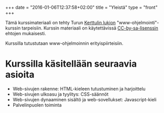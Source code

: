 +++
date = "2016-01-06T12:37:58+02:00"
title = "Yleistä"
type = "front"
+++

Tämä kurssimateriaali on tehty Turun [Kerttulin lukion](http://www.kerttulinlukio.fi/)
"www-ohjelmointi"-kurssin tarpeisiin. Kurssin materiaali on käytettävissä
[CC-by-sa-lisenssin](https://creativecommons.org/licenses/by-sa/4.0/deed.fi)
ehtojen mukaisesti.

Kurssilla tutustutaan www-ohjelmoinnin erityispiirteisiin.

<!--
* Koe
* Tehtäviä
    * Arvostelussa tehdyt kotitehtävät vaikuttavat arvosteluun +/-1 numeroa.
* harjoitustyönä pienimuotoinen sivusto, web-sovellus tai muu vastaava
    * Harjoitustyö vaikuttaa myös arvosanaan.

Aikataulu
=========
* Kurssin kesto: 12.2. -- 1.4.2016
* Tunnit:
    * Maanantai 14:35 -- 15:50
    * Tiistai 8:15 -- 9:30
    * Perjantai 13:15 -- 14:30
* Talviloma: 22.2. -- 26.2.
* Pääsiäistauko: 25.3. -- 28.3.
* Koe: 1.4.2016
-->

Kurssilla käsitellään seuraavia asioita
=======================================
* Web-sivujen rakenne: HTML-kieleen tutustuminen ja harjoittelu
* Web-sivujen ulkoasu ja tyylitys: CSS-säännöt
* Web-sivujen dynaaminen sisältö ja web-sovellukset: Javascript-kieli
* Palvelinpuolen toiminta

<!--
Tiedotus ja asiointi
====================
* Kurssin kotisivuilla
    * tiedotetaan asioista
    * materiaali
    * linkit materiaaliin muualla verkossa
    * tehtävät
* Tärkeät ja kiireelliset ilmoitukset tehdään myös Wilman kautta
* Lisäksi voi ottaa yhteyttä sähköpostilla [www-ohjelmointi@petrit.net](mailto:www-ohjelmointi@petrit.net)

Harjoitustyö
============

Miten etenee
------------

* Päätä harjoitustyön aihe / sisältö.
* "Hyväksytä" aihe opettajalla.
* Yksin tai pareittain
* Parityönä laajempi kuin yksin tehtynä
* Työ __pitää olla palautettuna viimeistään 4.4.2016__

Aiheita
-------

### CSS
* Olemassa olevan sivun tyylitys uudelleen kolmella eri tyylillä.
    * Esimerkiksi [CSS-Zengarden](http://www.csszengarden.com/), josta voi ladata pohjat HTML- ja CSS-tiedostoille.
    * asiallinen / virallinen
    * hauska
    * lapsellinen
    * värikäs
    * mustavalkoinen
    * hempeä / romanttinen

### Javascript
* Sivu tyhjästä ja jotain toiminnallisuutta
* Peli tai vastaava
    * numeropeli
        * laskuja
        * noppia / kortteja
    * kirjainpeli
        * paina oikeaa kirjainta
        * kirjoita oikea kirjain
    * palapeli
* Lomake
    * lomakkeen tarkastus
    * lomakkeen lähetys ja vastaanotto
    * lomakkeen tiedot talteen (tiedostoon / tietokantaan)
        * Esimerkiksi kirjautuminen, jossa login-ruutu ja käyttäjän tietojen tarkastus
* Kokin verkosta dataa hakeva ja näyttävä sovellus
    * Twitter-feed
    * RSS-lukija
    * Tulevat leffat (Esimerkiksi [Finnkinon XML-dataa](http://www.finnkino.fi/xml))

### Jokin oma sivusto
* omat kotisivut.
    * Muutama sivu
    * Sivuille yhtenäinen tyyli
    * Halutessasi jotain pientä dynaamista Javascriptillä

### Jotain muuta
* Mitä? Ehdota.

Palautus
--------
Harjoitustyön tuotos palautetaan opettajalle joko sähköpostilla (zip-tiedosto) tai jollekin palvelimelle nähtäville laitettuna.
Palautukseen tulee liittää kaikki tehty koodi ja pieni dokumentaatio siitä, mitä harjoitustyö sisältää ja miksi toteutus on tehty niin kuin se on tehty.
-->